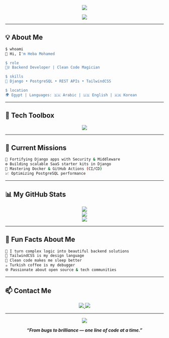 
<!-- 🧙‍♀️ Creative README | Heba Mohamed -->

<p align="center">
  <img src="https://capsule-render.vercel.app/api?type=waving&height=200&text=Heba%20Mohamed&fontAlign=center&fontColor=ffffff&color=0e8acf&desc=Backend%20Developer%20%7C%20Django%20%7C%20PostgreSQL&descAlign=70&descAlignY=60&fontSize=40" />
</p>

<div align="center">

  <img src="https://readme-typing-svg.demolab.com?font=Fira+Code&weight=700&size=22&pause=1000&color=00FFD9&center=true&vCenter=true&multiline=true&width=600&height=80&lines=🧠+Backend+Engineer+from+Egypt+%F0%9F%87%AA%F0%9F%87%AC;🐍+Django+%7C+🐘+PostgreSQL+%7C+TailwindCSS" />

</div>

---

## 💡 About Me

```bash
$ whoami
👋 Hi, I'm Heba Mohamed

$ role
🧙‍♀️ Backend Developer | Clean Code Magician

$ skills
🐍 Django • PostgreSQL • REST APIs • TailwindCSS

$ location
🌍 Egypt | Languages: 🇸🇦 Arabic | 🇺🇸 English | 🇰🇷 Korean
```

---

## 🧰 Tech Toolbox

<p align="center">
  <img src="https://skillicons.dev/icons?i=python,django,postgresql,html,css,tailwind,git,github,cpp,java" />
</p>

---

## 🚀 Current Missions

```bash
🔐 Fortifying Django apps with Security & Middleware
⚙️ Building scalable SaaS starter kits in Django
🐳 Mastering Docker & GitHub Actions (CI/CD)
📈 Optimizing PostgreSQL performance
```

---

## 📊 My GitHub Stats

<p align="center">
  <img src="https://github-readme-stats.vercel.app/api?username=heba-mohamed&show_icons=true&theme=highcontrast&hide_border=true&include_all_commits=true" />
  <br />
  <img src="https://github-readme-streak-stats.herokuapp.com?user=heba-mohamed&theme=highcontrast&hide_border=true" />
  <br />
  <img src="https://github-readme-stats.vercel.app/api/top-langs/?username=heba-mohamed&layout=compact&theme=highcontrast&hide_border=true" />
</p>

---

## 🌟 Fun Facts About Me

```bash
📐 I turn complex logic into beautiful backend solutions
🎨 TailwindCSS is my design language
🧘 Clean code makes me sleep better
☕ Turkish coffee is my debugger
🌐 Passionate about open source & tech communities
```

---

## 📫 Contact Me

<p align="center">
  <a href="mailto:heba.mohamed@btu.edu.eg">
    <img src="https://img.shields.io/badge/Email-EA4335?style=for-the-badge&logo=gmail&logoColor=white" />
  </a>
  <a href="https://linkedin.com/in/heba-mohamed-a60b42334" target="_blank">
    <img src="https://img.shields.io/badge/LinkedIn-0077B5?style=for-the-badge&logo=linkedin&logoColor=white" />
  </a>
</p>

---

<p align="center">
  <img src="https://capsule-render.vercel.app/api?type=waving&height=120&section=footer&color=0e8acf" />
</p>

<p align="center"><b><i>“From bugs to brilliance — one line of code at a time.”</i></b></p>
